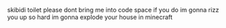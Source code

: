skibidi toilet please dont bring me into code space if you do im gonna rizz you up so hard im gonna explode your house in minecraft
